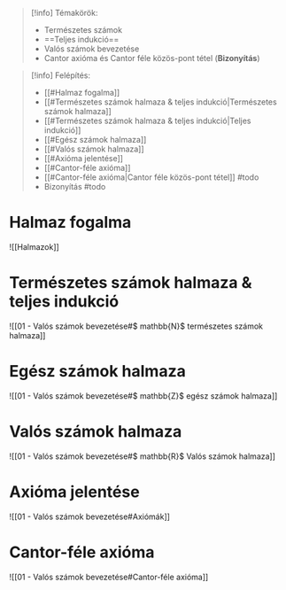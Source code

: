 > [!info] Témakörök:
> - Természetes számok
> - ==Teljes indukció==
> - Valós számok bevezetése
> - Cantor axióma és Cantor féle közös-pont tétel (**Bizonyítás**)

> [!info] Felépítés:
> - [[#Halmaz fogalma]]
> - [[#Természetes számok halmaza & teljes indukció|Természetes számok halmaza]]
> - [[#Természetes számok halmaza & teljes indukció|Teljes indukció]]
> - [[#Egész számok halmaza]]
> - [[#Valós számok halmaza]]
> - [[#Axióma jelentése]]
> - [[#Cantor-féle axióma]]
> - [[#Cantor-féle axióma|Cantor féle közös-pont tétel]] #todo
> - Bizonyítás #todo
# Halmaz fogalma
![[Halmazok]]
# Természetes számok halmaza & teljes indukció
![[01 - Valós számok bevezetése#$ mathbb{N}$ természetes számok halmaza]]
# Egész számok halmaza
![[01 - Valós számok bevezetése#$ mathbb{Z}$ egész számok halmaza]]
# Valós számok halmaza
![[01 - Valós számok bevezetése#$ mathbb{R}$ Valós számok halmaza]]
# Axióma jelentése
![[01 - Valós számok bevezetése#Axiómák]]
# Cantor-féle axióma
![[01 - Valós számok bevezetése#Cantor-féle axióma]]